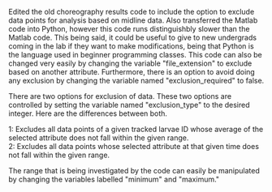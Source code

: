 Edited the old choreography results code to include the option to exclude data points for analysis based on midline data. 
Also transferred the Matlab code into Python, however this code runs distinguishbly slower than the Matlab code. 
This being said, it could be useful to give to new undergrads coming in the lab if they want to make modifications, 
being that Python is the language used in beginner programming classes. This code can also be changed very easily by changing 
the variable "file_extension" to exclude based on another attribute. Furthermore, there is an option to avoid doing any 
exclusion by changing the variable named "exclusion_required" to false.

There are two options for exclusion of data. These two options are controlled by setting the variable named "exclusion_type" 
to the desired integer. Here are the differences between both.

1: Excludes all data points of a given tracked larvae ID whose average of the selected attribute does not fall within the given range.   
2: Excludes all data points whose selected attribute at that given time does not fall within the given range. 

The range that is being investigated by the code can easily be manipulated by changing the variables labelled "minimum" and "maximum."

